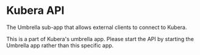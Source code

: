 # Kubera API

The Umbrella sub-app that allows external clients to connect to Kubera.

This is a part of Kubera's umbrella app. Please start the API by starting the Umbrella app rather than this specific app.
